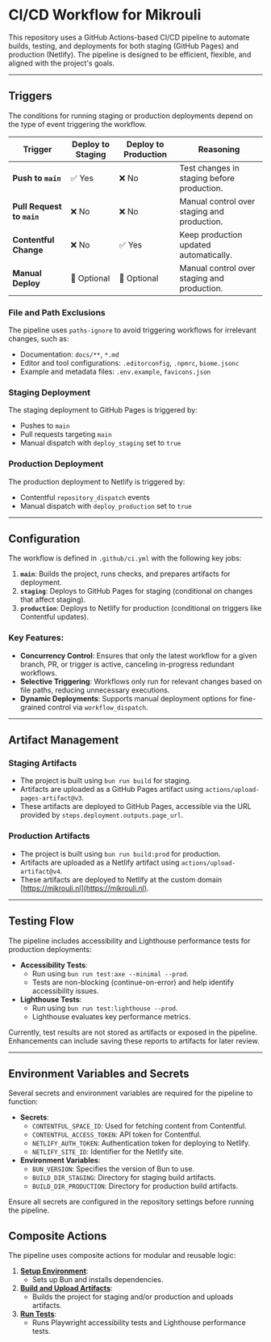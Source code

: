 # CI/CD Workflow for Mikrouli

This repository uses a GitHub Actions-based CI/CD pipeline to automate builds,
testing, and deployments for both staging (GitHub Pages) and production
(Netlify). The pipeline is designed to be efficient, flexible, and aligned with
the project's goals.

---

## Triggers

The conditions for running staging or production deployments depend on the type
of event triggering the workflow.

| **Trigger**                | **Deploy to Staging** | **Deploy to Production** | **Reasoning**                               |
| -------------------------- | --------------------- | ------------------------ | ------------------------------------------- |
| **Push to `main`**         | ✅ Yes                | ❌ No                    | Test changes in staging before production.  |
| **Pull Request to `main`** | ❌ No                 | ❌ No                    | Manual control over staging and production. |
| **Contentful Change**      | ❌ No                 | ✅ Yes                   | Keep production updated automatically.      |
| **Manual Deploy**          | 🔶 Optional           | 🔶 Optional              | Manual control over staging and production. |

### File and Path Exclusions

The pipeline uses `paths-ignore` to avoid triggering workflows for irrelevant
changes, such as:

- Documentation: `docs/**`, `*.md`
- Editor and tool configurations: `.editorconfig`, `.npmrc`, `biome.jsonc`
- Example and metadata files: `.env.example`, `favicons.json`

### Staging Deployment

The staging deployment to GitHub Pages is triggered by:

- Pushes to `main`
- Pull requests targeting `main`
- Manual dispatch with `deploy_staging` set to `true`

### Production Deployment

The production deployment to Netlify is triggered by:

- Contentful `repository_dispatch` events
- Manual dispatch with `deploy_production` set to `true`

---

## Configuration

The workflow is defined in `.github/ci.yml` with the following key jobs:

1. **`main`**: Builds the project, runs checks, and prepares artifacts for
   deployment.
2. **`staging`**: Deploys to GitHub Pages for staging (conditional on changes
   that affect staging).
3. **`production`**: Deploys to Netlify for production (conditional on triggers
   like Contentful updates).

### Key Features:

- **Concurrency Control**: Ensures that only the latest workflow for a given
  branch, PR, or trigger is active, canceling in-progress redundant workflows.
- **Selective Triggering**: Workflows only run for relevant changes based on
  file paths, reducing unnecessary executions.
- **Dynamic Deployments**: Supports manual deployment options for fine-grained
  control via `workflow_dispatch`.

---

## Artifact Management

### Staging Artifacts

- The project is built using `bun run build` for staging.
- Artifacts are uploaded as a GitHub Pages artifact using
  `actions/upload-pages-artifact@v3`.
- These artifacts are deployed to GitHub Pages, accessible via the URL provided
  by `steps.deployment.outputs.page_url`.

### Production Artifacts

- The project is built using `bun run build:prod` for production.
- Artifacts are uploaded as a Netlify artifact using
  `actions/upload-artifact@v4`.
- These artifacts are deployed to Netlify at the custom domain
  [https://mikrouli.nl](https://mikrouli.nl).

---

## Testing Flow

The pipeline includes accessibility and Lighthouse performance tests for
production deployments:

- **Accessibility Tests**:
    - Run using `bun run test:axe --minimal --prod`.
    - Tests are non-blocking (continue-on-error) and help identify accessibility
      issues.
- **Lighthouse Tests**:
    - Run using `bun run test:lighthouse --prod`.
    - Lighthouse evaluates key performance metrics.

Currently, test results are not stored as artifacts or exposed in the pipeline.
Enhancements can include saving these reports to artifacts for later review.

---

## Environment Variables and Secrets

Several secrets and environment variables are required for the pipeline to
function:

- **Secrets**:
    - `CONTENTFUL_SPACE_ID`: Used for fetching content from Contentful.
    - `CONTENTFUL_ACCESS_TOKEN`: API token for Contentful.
    - `NETLIFY_AUTH_TOKEN`: Authentication token for deploying to Netlify.
    - `NETLIFY_SITE_ID`: Identifier for the Netlify site.
- **Environment Variables**:
    - `BUN_VERSION`: Specifies the version of Bun to use.
    - `BUILD_DIR_STAGING`: Directory for staging build artifacts.
    - `BUILD_DIR_PRODUCTION`: Directory for production build artifacts.

Ensure all secrets are configured in the repository settings before running the
pipeline.

## Composite Actions

The pipeline uses composite actions for modular and reusable logic:

1. **[Setup Environment](.github/actions/setup/action.yml)**:
    - Sets up Bun and installs dependencies.
2. **[Build and Upload Artifacts](.github/actions/build/action.yml)**:
    - Builds the project for staging and/or production and uploads artifacts.
3. **[Run Tests](.github/actions/test/action.yml)**:
    - Runs Playwright accessibility tests and Lighthouse performance tests.
